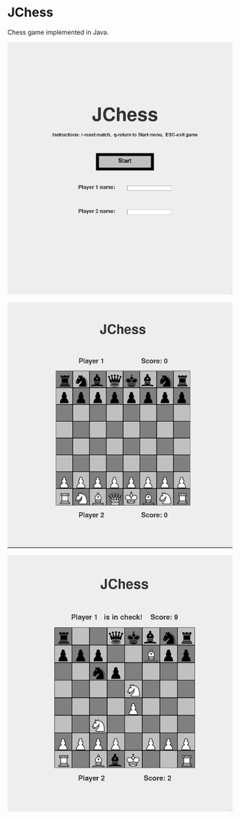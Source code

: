 # JChess
Chess game implemented in Java.

![Name selection menu](https://github.com/Facundo-GP/ReposImages/blob/main/JChess/1.png)

![Match menu](https://github.com/Facundo-GP/ReposImages/blob/main/JChess/2.png)

![Check situation](https://github.com/Facundo-GP/ReposImages/blob/main/JChess/3.png)
